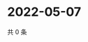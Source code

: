 # 2022-05-07

共 0 条

<!-- BEGIN WEIBO -->
<!-- 最后更新时间 Sat May 07 2022 04:17:13 GMT+0800 (China Standard Time) -->

<!-- END WEIBO -->
